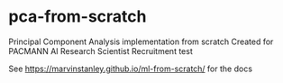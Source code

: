 # pca-from-scratch
Principal Component Analysis implementation from scratch
Created for PACMANN AI Research Scientist Recruitment test

See https://marvinstanley.github.io/ml-from-scratch/ for the docs
